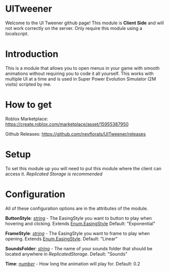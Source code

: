 # UITweener
Welcome to the UI Tweener github page! This module is **Client Side** and will not work correctly on the server. Only require this module using a *localscript*.

# Introduction
This is a module that allows you to open menus in your game with smooth animations without requiring you to code it all yourself. This works with multiple UI at a time and is used in Super Power Evolution Simulator (2M visits) scripted by me.

# How to get
Roblox Marketplace: https://create.roblox.com/marketplace/asset/15955387950

Github Releases: https://github.com/nevflorals/UITweener/releases

# Setup
To set this module up you will need to put this module where the client can access it. *Replicated Storage is recommended*

# Configuration
All of these configuration options are in the attributes of the module.

**ButtonStyle**: *[string](https://create.roblox.com/docs/en-us/luau/strings)* - The EasingStyle you want to button to play when hovering and clicking. Extends [Enum.EasingStyle](https://create.roblox.com/docs/reference/engine/enums/EasingStyle) Default: "Exponential"

**FrameStyle**: *[string](https://create.roblox.com/docs/en-us/luau/strings)* - The EasingStyle you want to frame to play when opening. Extends [Enum.EasingStyle](https://create.roblox.com/docs/reference/engine/enums/EasingStyle). Default: "Linear"

**SoundsFolder**: *[string](https://create.roblox.com/docs/en-us/luau/strings)* - The name of your sounds folder that should be located anywhere in *ReplicatedStorage*. Default: "Sounds"

**Time**: *[number](https://create.roblox.com/docs/en-us/luau/numbers)* - How long the animation will play for. Default: 0.2
